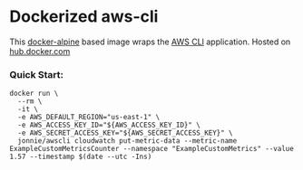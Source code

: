 Dockerized aws-cli
======

This [docker-alpine](https://hub.docker.com/r/library/alpine/) based image wraps the [AWS CLI](http://docs.aws.amazon.com/cli/latest/userguide/cli-chap-welcome.html) application.
Hosted on [hub.docker.com](https://hub.docker.com/r/jonnie/awscli/)

### Quick Start:

    docker run \
      --rm \
      -it \
      -e AWS_DEFAULT_REGION="us-east-1" \
      -e AWS_ACCESS_KEY_ID="${AWS_ACCESS_KEY_ID}" \
      -e AWS_SECRET_ACCESS_KEY="${AWS_SECRET_ACCESS_KEY}" \
      jonnie/awscli cloudwatch put-metric-data --metric-name ExampleCustomMetricsCounter --namespace "ExampleCustomMetrics" --value 1.57 --timestamp $(date --utc -Ins)
